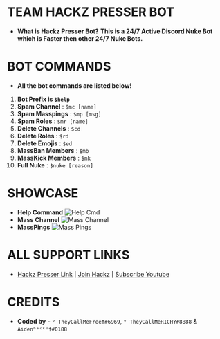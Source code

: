 # TEAM HACKZ PRESSER BOT
* **What is Hackz Presser Bot?**
**This is a 24/7 Active Discord Nuke Bot which is Faster then other 24/7 Nuke Bots.**

# BOT COMMANDS
* **All the bot commands are listed below!**
1. **Bot Prefix is `$help`**
2. **Spam Channel** : `$mc [name]`
3. **Spam Masspings** : `$mp [msg]`
4. **Spam Roles** : `$mr [name]`
5. **Delete Channels** : `$cd`
6. **Delete Roles** : `$rd`
7. **Delete Emojis** : `$ed`
8. **MassBan Members** : `$mb`
9. **MassKick Members** : `$mk`
10. **Full Nuke** : `$nuke [reason]`

# SHOWCASE
* **Help Command**
![Help Cmd](https://media.discordapp.net/attachments/859410729999269928/859414284185632778/GIF-210629_181328.gif)
* **Mass Channel**
![Mass Channel](https://media.discordapp.net/attachments/859410729999269928/859414284501385246/GIF-210629_181416.gif)
* **MassPings**
![Mass Pings](https://media.discordapp.net/attachments/859410729999269928/859414284857114634/GIF-210629_181501.gif)

# ALL SUPPORT LINKS
* [Hackz Presser Link](https://discord.com/api/oauth2/authorize?client_id=857562295139303445&permissions=8&scope=bot) | [Join Hackz](https://discord.gg/hackz) | [Subscribe Youtube](https://youtube.com/c/FreeDelaHoyaOp)

# CREDITS
* **Coded by**  - `° TheyCallMeFree†#6969`, `° TheyCallMeRICHY#8888` & `Aidenʰᵃᶜᵏᶻ†#0188`
